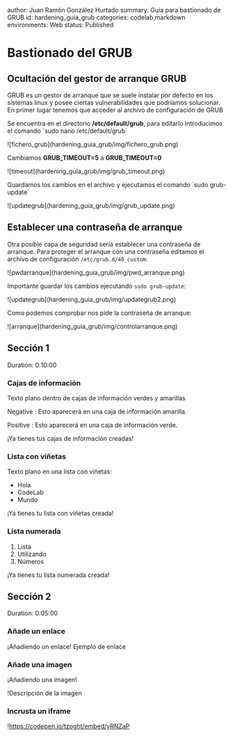 author: Juan Ramón González Hurtado
summary: Guía para bastionado de GRUB
id: hardening_guia_grub
categories: codelab,markdown 
environments: Web 
status: Published 

# Bastionado del GRUB

## Ocultación del gestor de arranque GRUB

GRUB es un gestor de arranque que se suele instalar por defecto en los sistemas linux y posee ciertas vulnerabilidades que podríamos solucionar. En primer lugar tenemos que acceder al archivo de configuración de GRUB

<p>Se encuentra en el directorio <b>/etc/default/grub</b>, para editarlo introducimos el comando `sudo nano /etc/default/grub`</p>

<p>![fichero_grub](hardening_guia_grub/img/fichero_grub.png)</p>

<p>Cambiamos <b>GRUB_TIMEOUT=5</b> a <b>GRUB_TIMEOUT=0</b></p>

<p>![timeout](hardening_guia_grub/img/grub_timeout.png)</p>

<p>Guardamos los cambios en el archivo y ejecutamos el comando `sudo grub-update`</p>

<p>![updategrub](hardening_guia_grub/img/grub_update.png)</p>

## Establecer una contraseña de arranque

Otra posible capa de seguridad sería establecer una contraseña de arranque. Para proteger el arranque con una contraseña editamos el archivo de configuración `/etc/grub.d/40_custom`:

<p>![pwdarranque](hardening_guia_grub/img/pwd_arranque.png)</p>

Importante guardar los cambios ejecutando `sudo grub-update`:

<p>![updategrub](hardening_guia_grub/img/updategrub2.png)</p>

Como podemos comprobar nos pide la contraseña de arranque:

<p>![arranque](hardening_guia_grub/img/controlarranque.png)</p>

## Sección 1 
Duration: 0:10:00
 
### Cajas de información 
Texto plano dentro de cajas de información verdes y amarillas 
 
Negative 
: Esto aparecerá en una caja de información amarilla.
 
Positive 
: Esto aparecerá en una caja de información verde. 
 
¡Ya tienes tus cajas de información creadas! 
 
### Lista con viñetas 
Texto plano en una lista con viñetas: 
 
* Hola 
* CodeLab 
* Mundo 
 
¡Ya tienes tu lista con viñetas creada! 
 
### Lista numerada 
1. Lista 
2. Utilizando 
3. Números 
 
¡Ya tienes tu lista numerada creada! 


 
## Sección 2 
Duration: 0:05:00 
 
### Añade un enlace 
¡Añadiendo un enlace! 
Ejemplo de enlace 
 
### Añade una imagen 
¡Añadiendo una imagen! 
 
!Descripción de la imagen 
 
### Incrusta un iframe 
 
!https://codepen.io/tzoght/embed/yRNZaP
